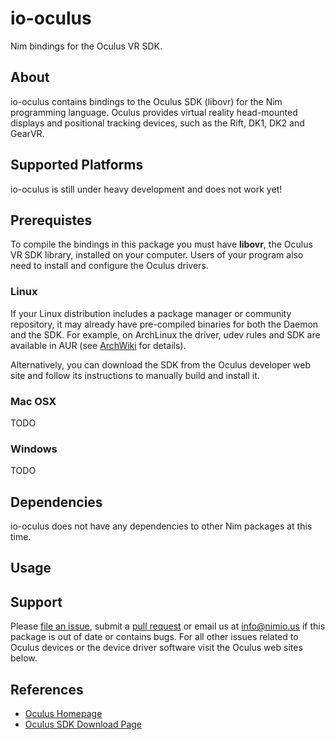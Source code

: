 # io-oculus
Nim bindings for the Oculus VR SDK.


## About

io-oculus contains bindings to the Oculus SDK (libovr) for the Nim programming
language. Oculus provides virtual reality head-mounted displays and positional
tracking devices, such as the Rift, DK1, DK2 and GearVR.


## Supported Platforms

io-oculus is still under heavy development and does not work yet!


## Prerequistes

To compile the bindings in this package you must have **libovr**, the Oculus VR
SDK library, installed on your computer. Users of your program also need to
install and configure the Oculus drivers.

### Linux

If your Linux distribution includes a package manager or community repository,
it may already have pre-compiled binaries for both the Daemon and the SDK. For
example, on ArchLinux the driver, udev rules and SDK are available in AUR (see
[ArchWiki](https://wiki.archlinux.org/index.php/Oculus_Rift) for details).

Alternatively, you can download the SDK from the Oculus developer web site and
follow its instructions to manually build and install it.

### Mac OSX

TODO

### Windows

TODO


## Dependencies

io-oculus does not have any dependencies to other Nim packages at this time.


## Usage


## Support

Please [file an issue](https://github.com/nimious/io-oculus/issues), submit a
[pull request](https://github.com/nimious/io-oculus/pulls?q=is%3Aopen+is%3Apr)
or email us at info@nimio.us if this package is out of date or contains bugs.
For all other issues related to Oculus devices or the device driver software
visit the Oculus web sites below.


## References

- [Oculus Homepage](https://www.oculus.com)
- [Oculus SDK Download Page](https://developer.oculus.com/downloads/)
